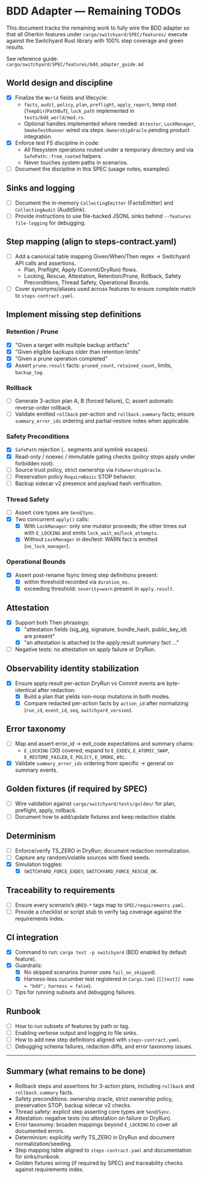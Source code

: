 # BDD Adapter — Remaining TODOs

This document tracks the remaining work to fully wire the BDD adapter so that all Gherkin features under `cargo/switchyard/SPEC/features/` execute against the Switchyard Rust library with 100% step coverage and green results.

See reference guide: `cargo/switchyard/SPEC/features/bdd_adapter_guide.md`

## World design and discipline

- [x] Finalize the `World` fields and lifecycle:
  - `facts`, `audit`, `policy`, `plan`, `preflight`, `apply_report`, temp root (`TempDir`/`PathBuf`), `lock_path` implemented in `tests/bdd_world/mod.rs`.
  - Optional handles implemented where needed: `Attestor`, `LockManager`, `SmokeTestRunner` wired via steps. `OwnershipOracle` pending product integration.
- [x] Enforce test FS discipline in code:
  - All filesystem operations routed under a temporary directory and via `SafePath::from_rooted` helpers.
  - Never touches system paths in scenarios.
- [ ] Document the discipline in this SPEC (usage notes, examples).

## Sinks and logging

- [ ] Document the in-memory `CollectingEmitter` (FactsEmitter) and `CollectingAudit` (AuditSink).
- [ ] Provide instructions to use file-backed JSONL sinks behind `--features file-logging` for debugging.

## Step mapping (align to steps-contract.yaml)

- [ ] Add a canonical table mapping Given/When/Then regex → Switchyard API calls and assertions.
  - Plan, Preflight, Apply (Commit/DryRun) flows.
  - Locking, Rescue, Attestation, Retention/Prune, Rollback, Safety Preconditions, Thread Safety, Operational Bounds.
- [ ] Cover synonyms/aliases used across features to ensure complete match to `steps-contract.yaml`.

## Implement missing step definitions

### Retention / Prune

- [x] "Given a target with multiple backup artifacts"
- [x] "Given eligible backups older than retention limits"
- [x] "Given a prune operation completed"
- [x] Assert `prune.result` facts: `pruned_count`, `retained_count`, limits, `backup_tag`.

### Rollback

- [ ] Generate 3-action plan A, B (forced failure), C; assert automatic reverse-order rollback.
- [ ] Validate emitted `rollback` per-action and `rollback.summary` facts; ensure `summary_error_ids` ordering and partial-restore notes when applicable.

### Safety Preconditions

- [x] `SafePath` rejection (.. segments and symlink escapes).
- [x] Read-only / noexec / immutable gating checks (policy stops apply under forbidden root).
- [ ] Source trust policy, strict ownership via `FsOwnershipOracle`.
- [ ] Preservation policy `RequireBasic` STOP behavior.
- [ ] Backup sidecar v2 presence and payload hash verification.

### Thread Safety

- [ ] Assert core types are `Send`/`Sync`.
- [x] Two concurrent `apply()` calls:
  - [x] With `LockManager`: only one mutator proceeds; the other times out with `E_LOCKING` and emits `lock_wait_ms`/`lock_attempts`.
  - [x] Without `LockManager` in dev/test: WARN fact is emitted (`no_lock_manager`).

### Operational Bounds

- [x] Assert post-rename fsync timing step definitions present:
  - [x] within threshold recorded via `duration_ms`.
  - [x] exceeding threshold: `severity=warn` present in `apply.result`.

## Attestation

- [x] Support both Then phrasings:
  - [x] "attestation fields (sig_alg, signature, bundle_hash, public_key_id) are present"
  - [x] "an attestation is attached to the apply.result summary fact …"
- [ ] Negative tests: no attestation on apply failure or DryRun.

## Observability identity stabilization

- [x] Ensure apply.result per-action DryRun vs Commit events are byte-identical after redaction:
  - [x] Build a plan that yields non-noop mutations in both modes.
  - [x] Compare redacted per-action facts by `action_id` after normalizing (`run_id`, `event_id`, `seq`, `switchyard_version`).

## Error taxonomy

- [ ] Map and assert error_id → exit_code expectations and summary chains:
  - `E_LOCKING` (30) covered; expand to `E_EXDEV`, `E_ATOMIC_SWAP`, `E_RESTORE_FAILED`, `E_POLICY`, `E_SMOKE`, etc.
- [x] Validate `summary_error_ids` ordering from specific → general on summary events.

## Golden fixtures (if required by SPEC)

- [ ] Wire validation against `cargo/switchyard/tests/golden/` for plan, preflight, apply, rollback.
- [ ] Document how to add/update fixtures and keep redaction stable.

## Determinism

- [ ] Enforce/verify TS_ZERO in DryRun; document redaction normalization.
- [ ] Capture any random/volatile sources with fixed seeds.
- [x] Simulation toggles:
  - [x] `SWITCHYARD_FORCE_EXDEV`, `SWITCHYARD_FORCE_RESCUE_OK`.

## Traceability to requirements

- [ ] Ensure every scenario’s `@REQ-*` tags map to `SPEC/requirements.yaml`.
- [ ] Provide a checklist or script stub to verify tag coverage against the requirements index.

## CI integration

- [x] Command to run: `cargo test -p switchyard` (BDD enabled by default feature).
- [x] Guardrails:
  - [x] No skipped scenarios (runner uses `fail_on_skipped`).
  - [x] Harness-less cucumber test registered in `Cargo.toml` (`[[test]] name = "bdd"; harness = false`).
- [ ] Tips for running subsets and debugging failures.

## Runbook

- [ ] How to run subsets of features by path or tag.
- [ ] Enabling verbose output and logging to file sinks.
- [ ] How to add new step definitions aligned with `steps-contract.yaml`.
- [ ] Debugging schema failures, redaction diffs, and error taxonomy issues.

---

## Summary (what remains to be done)

- Rollback steps and assertions for 3-action plans, including `rollback` and `rollback.summary` facts.
- Safety preconditions: ownership oracle, strict ownership policy, preservation STOP, backup sidecar v2 checks.
- Thread safety: explicit step asserting core types are `Send`/`Sync`.
- Attestation: negative tests (no attestation on failure or DryRun).
- Error taxonomy: broaden mappings beyond `E_LOCKING` to cover all documented errors.
- Determinism: explicitly verify TS_ZERO in DryRun and document normalization/seeding.
- Step mapping table aligned to `steps-contract.yaml` and documentation for sinks/runbook.
- Golden fixtures wiring (if required by SPEC) and traceability checks against requirements index.
